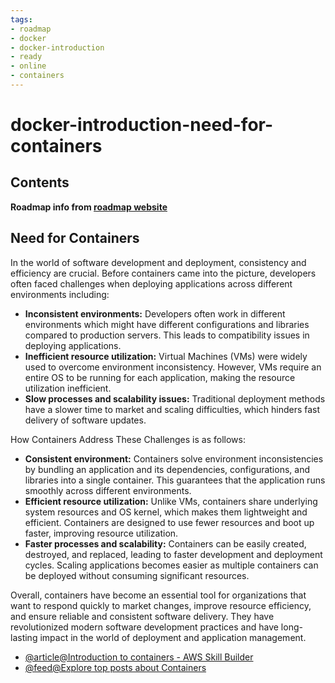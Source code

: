 ```yaml
---
tags:
- roadmap
- docker
- docker-introduction
- ready
- online
- containers
---
```


# docker-introduction-need-for-containers

## Contents

__Roadmap info from [roadmap website](https://roadmap.sh/docker/introduction/need-for-containers)__

## Need for Containers

In the world of software development and deployment, consistency and efficiency are crucial. Before containers came into the picture, developers often faced challenges when deploying applications across different environments including:

* __Inconsistent environments:__ Developers often work in different environments which might have different configurations and libraries compared to production servers. This leads to compatibility issues in deploying applications.
* __Inefficient resource utilization:__ Virtual Machines (VMs) were widely used to overcome environment inconsistency. However, VMs require an entire OS to be running for each application, making the resource utilization inefficient.
* __Slow processes and scalability issues:__ Traditional deployment methods have a slower time to market and scaling difficulties, which hinders fast delivery of software updates.

How Containers Address These Challenges is as follows:

* __Consistent environment:__ Containers solve environment inconsistencies by bundling an application and its dependencies, configurations, and libraries into a single container. This guarantees that the application runs smoothly across different environments.
* __Efficient resource utilization:__ Unlike VMs, containers share underlying system resources and OS kernel, which makes them lightweight and efficient. Containers are designed to use fewer resources and boot up faster, improving resource utilization.
* __Faster processes and scalability:__ Containers can be easily created, destroyed, and replaced, leading to faster development and deployment cycles. Scaling applications becomes easier as multiple containers can be deployed without consuming significant resources.

Overall, containers have become an essential tool for organizations that want to respond quickly to market changes, improve resource efficiency, and ensure reliable and consistent software delivery. They have revolutionized modern software development practices and have long-lasting impact in the world of deployment and application management.

* [@article@Introduction to containers - AWS Skill Builder](https://explore.skillbuilder.aws/learn/course/106/introduction-to-containers)
* [@feed@Explore top posts about Containers](https://app.daily.dev/tags/containers?ref=roadmapsh)
